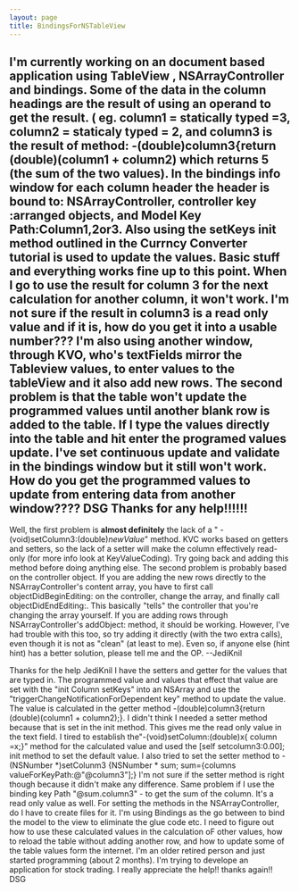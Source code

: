 ```yaml
---
layout: page
title: BindingsForNSTableView
---
```


   I'm currently working on an document based application using TableView , NSArrayController and bindings. Some of the data in the column headings are the result of using an operand to get the result. ( eg. column1 = statically typed =3, column2 = staticaly typed = 2, and column3 is the result of  method:  -(double)column3{return (double)(column1 + column2) which returns 5 (the sum of the two values).
      In the bindings info window for each column header the header is bound to: NSArrayController, controller key :arranged objects, and Model Key Path:Column1,2or3. Also using the setKeys init method outlined in the Currncy Converter tutorial is used to update the values. Basic stuff and everything works fine up to this point. When I go to use the result for column 3 for the next calculation for another column, it won't work. I'm not sure if the result in column3 is a read only value and if it is, how do you get it into a usable number???
        I'm also using another window, through KVO, who's textFields mirror the Tableview values, to enter values to the tableView and it also add new rows. The second problem is that the table won't update the programmed values until another blank row is added to the table. If I type the values directly into the table and hit enter the programed values update. I've set continuous update and validate in the bindings window but it still won't work.   How do you get the programmed values to update from entering data from another window????
DSG
Thanks for any help!!!!!!
 ----
Well, the first problem is **almost definitely** the lack of a "    -(void)setColumn3:(double)*newValue*" method. KVC works based on getters and setters, so the lack of a setter will make the column effectively read-only (for more info look at KeyValueCoding). Try going back and adding this method before doing anything else. The second problem is probably based on the controller object. If you are adding the new rows directly to the NSArrayController's content array, you have to first call     objectDidBeginEditing: on the controller, change the array, and finally call     objectDidEndEditing:. This basically "tells" the controller that you're changing the array yourself. If you are adding rows through NSArrayController's     addObject: method, it should be working. However, I've had trouble with this too, so try adding it directly (with the two extra calls), even though it is not as "clean" (at least to me). Even so, if anyone else (hint hint) has a better solution, please tell me and the OP. --JediKnil

Thanks for the help JediKnil
I have the setters and getter for the values that are typed in. The  programmed value and values that effect that value are set with the "init Column setKeys" into an NSArray and use the "triggerChangeNotificationForDependent key" method to update the value. The value is calculated in the getter method -(double)column3{return (double)(column1 + column2);}. I didn't think I needed a setter method because that is set in the init method. This gives me the read only value in the text field.
  I tired to establish the"-(void)setColumn:(double)x{ column =x;}" method for the calculated value and used the [self setcolumn3:0.00]; init method to set the default value. I also tried to set the setter method to -(NSNumber *)setColunm3 {NSNumber * sum; sum={columns valueForKeyPath:@"@column3"];} I'm not sure if the setter method is right though because it didn't make any difference. Same problem if I use the binding key Path "@sum.column3" - to get the sum of the column. It's a read only value as well. For setting the methods in the NSArrayController, do I have to create files for it. I'm using Bindings as the go between to bind the model to the view to eliminate the glue code etc.   I need to figure out how to use these calculated values in the calculation oF other values, how to reload the table without adding another row, and how to update some of the table values form the internet. I'm an older retired person and just started programming (about 2 months). I'm trying to develope an application for stock trading. I really  appreciate the help!! thanks again!!
DSG

